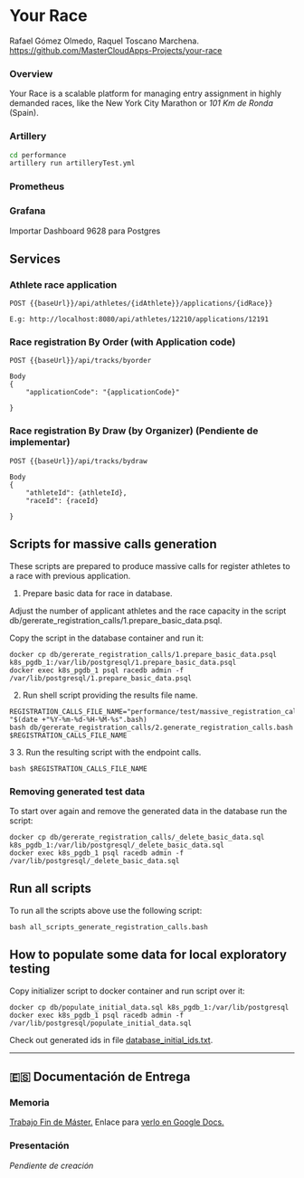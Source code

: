 # Your Race

Rafael Gómez Olmedo, Raquel Toscano Marchena.
https://github.com/MasterCloudApps-Projects/your-race

### Overview
Your Race is a scalable platform for managing entry assignment in highly demanded races, like the New York City Marathon or _101 Km de Ronda_ (Spain).


### Artillery

```sh
cd performance
artillery run artilleryTest.yml
```

### Prometheus

### Grafana

Importar Dashboard 9628 para Postgres


## Services
### Athlete race application
```
POST {{baseUrl}}/api/athletes/{idAthlete}}/applications/{idRace}}

E.g: http://localhost:8080/api/athletes/12210/applications/12191 
```

### Race registration By Order (with Application code)
```
POST {{baseUrl}}/api/tracks/byorder

Body
{
    "applicationCode": "{applicationCode}"

}
```

### Race registration By Draw (by Organizer) (Pendiente de implementar)
```
POST {{baseUrl}}/api/tracks/bydraw

Body
{
    "athleteId": {athleteId},
    "raceId": {raceId}

}
```

## Scripts for massive calls generation

These scripts are prepared to produce massive calls for register athletes to a race with previous application.


1. Prepare basic data for race in database.

Adjust the number of applicant athletes and the race capacity in the script db/gererate_registration_calls/1.prepare_basic_data.psql. 

Copy the script in the database container and run it:

```
docker cp db/gererate_registration_calls/1.prepare_basic_data.psql k8s_pgdb_1:/var/lib/postgresql/1.prepare_basic_data.psql 
docker exec k8s_pgdb_1 psql racedb admin -f /var/lib/postgresql/1.prepare_basic_data.psql 

```
2. Run shell script providing the results file name.
```
REGISTRATION_CALLS_FILE_NAME="performance/test/massive_registration_calls-"$(date +"%Y-%m-%d-%H-%M-%s".bash)
bash db/gererate_registration_calls/2.generate_registration_calls.bash $REGISTRATION_CALLS_FILE_NAME
```
3
3. Run the resulting script with the endpoint calls.
```
bash $REGISTRATION_CALLS_FILE_NAME
```

### Removing generated test data

To start over again and remove the generated data in the database run the script:
```
docker cp db/gererate_registration_calls/_delete_basic_data.sql k8s_pgdb_1:/var/lib/postgresql/_delete_basic_data.sql 
docker exec k8s_pgdb_1 psql racedb admin -f /var/lib/postgresql/_delete_basic_data.sql 
```

## Run all scripts
To run all the scripts above use the following script:
```
bash all_scripts_generate_registration_calls.bash
```
## How to populate some data for local exploratory testing

Copy initializer script to docker container and run script over it:
```
docker cp db/populate_initial_data.sql k8s_pgdb_1:/var/lib/postgresql 
docker exec k8s_pgdb_1 psql racedb admin -f /var/lib/postgresql/populate_initial_data.sql
```

Check out generated ids in file [database_initial_ids.txt](/db/database_initial_ids.txt).

___
## :es: Documentación de Entrega

### Memoria
[Trabajo Fin de Máster.](/docs/TFM-Memoria-Rafa-Raquel.odt)
Enlace para [verlo en Google Docs.](https://docs.google.com/document/d/17cHzdHlvV2ujh2DzF1rlHlmz_qfKArxPLsnF-EycibQ/edit)

### Presentación
_Pendiente de creación_



